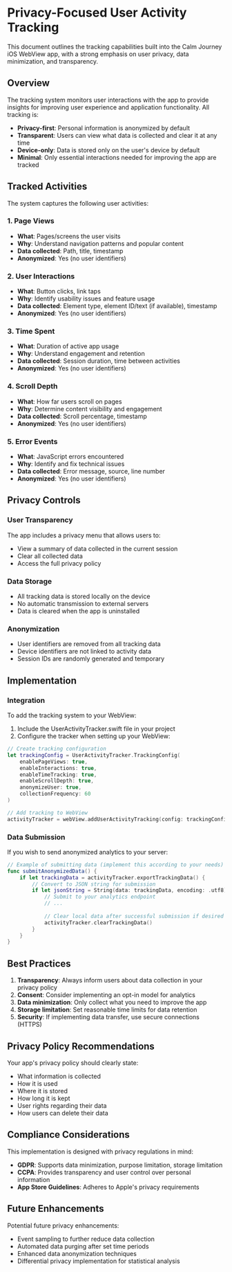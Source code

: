 # Privacy-Focused User Activity Tracking

This document outlines the tracking capabilities built into the Calm Journey iOS WebView app, with a strong emphasis on user privacy, data minimization, and transparency.

## Overview

The tracking system monitors user interactions with the app to provide insights for improving user experience and application functionality. All tracking is:

- **Privacy-first**: Personal information is anonymized by default
- **Transparent**: Users can view what data is collected and clear it at any time
- **Device-only**: Data is stored only on the user's device by default
- **Minimal**: Only essential interactions needed for improving the app are tracked

## Tracked Activities

The system captures the following user activities:

### 1. Page Views
- **What**: Pages/screens the user visits
- **Why**: Understand navigation patterns and popular content
- **Data collected**: Path, title, timestamp
- **Anonymized**: Yes (no user identifiers)

### 2. User Interactions
- **What**: Button clicks, link taps
- **Why**: Identify usability issues and feature usage
- **Data collected**: Element type, element ID/text (if available), timestamp
- **Anonymized**: Yes (no user identifiers)

### 3. Time Spent
- **What**: Duration of active app usage
- **Why**: Understand engagement and retention
- **Data collected**: Session duration, time between activities
- **Anonymized**: Yes (no user identifiers)

### 4. Scroll Depth
- **What**: How far users scroll on pages
- **Why**: Determine content visibility and engagement
- **Data collected**: Scroll percentage, timestamp
- **Anonymized**: Yes (no user identifiers)

### 5. Error Events
- **What**: JavaScript errors encountered
- **Why**: Identify and fix technical issues
- **Data collected**: Error message, source, line number
- **Anonymized**: Yes (no user identifiers)

## Privacy Controls

### User Transparency
The app includes a privacy menu that allows users to:
- View a summary of data collected in the current session
- Clear all collected data
- Access the full privacy policy

### Data Storage
- All tracking data is stored locally on the device
- No automatic transmission to external servers
- Data is cleared when the app is uninstalled

### Anonymization
- User identifiers are removed from all tracking data
- Device identifiers are not linked to activity data
- Session IDs are randomly generated and temporary

## Implementation

### Integration

To add the tracking system to your WebView:

1. Include the UserActivityTracker.swift file in your project
2. Configure the tracker when setting up your WebView:

```swift
// Create tracking configuration
let trackingConfig = UserActivityTracker.TrackingConfig(
    enablePageViews: true,
    enableInteractions: true,
    enableTimeTracking: true,
    enableScrollDepth: true,
    anonymizeUser: true,
    collectionFrequency: 60
)

// Add tracking to WebView
activityTracker = webView.addUserActivityTracking(config: trackingConfig)
```

### Data Submission

If you wish to send anonymized analytics to your server:

```swift
// Example of submitting data (implement this according to your needs)
func submitAnonymizedData() {
    if let trackingData = activityTracker.exportTrackingData() {
        // Convert to JSON string for submission
        if let jsonString = String(data: trackingData, encoding: .utf8) {
            // Submit to your analytics endpoint
            // ...
            
            // Clear local data after successful submission if desired
            activityTracker.clearTrackingData()
        }
    }
}
```

## Best Practices

1. **Transparency**: Always inform users about data collection in your privacy policy
2. **Consent**: Consider implementing an opt-in model for analytics
3. **Data minimization**: Only collect what you need to improve the app
4. **Storage limitation**: Set reasonable time limits for data retention
5. **Security**: If implementing data transfer, use secure connections (HTTPS)

## Privacy Policy Recommendations

Your app's privacy policy should clearly state:

- What information is collected
- How it is used
- Where it is stored
- How long it is kept
- User rights regarding their data
- How users can delete their data

## Compliance Considerations

This implementation is designed with privacy regulations in mind:

- **GDPR**: Supports data minimization, purpose limitation, storage limitation
- **CCPA**: Provides transparency and user control over personal information
- **App Store Guidelines**: Adheres to Apple's privacy requirements

## Future Enhancements

Potential future privacy enhancements:

- Event sampling to further reduce data collection
- Automated data purging after set time periods
- Enhanced data anonymization techniques
- Differential privacy implementation for statistical analysis